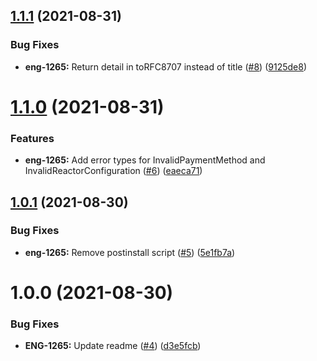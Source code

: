 ## [1.1.1](https://github.com/Basis-Theory/basistheory-reactor-formulas-sdk-js/compare/v1.1.0...v1.1.1) (2021-08-31)


### Bug Fixes

* **eng-1265:** Return detail in toRFC8707 instead of title ([#8](https://github.com/Basis-Theory/basistheory-reactor-formulas-sdk-js/issues/8)) ([9125de8](https://github.com/Basis-Theory/basistheory-reactor-formulas-sdk-js/commit/9125de88148d95bc05c7b0038e41ed35c4c459bf))

# [1.1.0](https://github.com/Basis-Theory/basistheory-reactor-formulas-sdk-js/compare/v1.0.1...v1.1.0) (2021-08-31)


### Features

* **eng-1265:** Add error types for InvalidPaymentMethod and InvalidReactorConfiguration ([#6](https://github.com/Basis-Theory/basistheory-reactor-formulas-sdk-js/issues/6)) ([eaeca71](https://github.com/Basis-Theory/basistheory-reactor-formulas-sdk-js/commit/eaeca71a33e6a391fe206fa0ac0e9bf22e7a1cc3))

## [1.0.1](https://github.com/Basis-Theory/basistheory-reactor-formulas-sdk-js/compare/v1.0.0...v1.0.1) (2021-08-30)


### Bug Fixes

* **eng-1265:** Remove postinstall script ([#5](https://github.com/Basis-Theory/basistheory-reactor-formulas-sdk-js/issues/5)) ([5e1fb7a](https://github.com/Basis-Theory/basistheory-reactor-formulas-sdk-js/commit/5e1fb7a40fd2a653538597da787a1a2b34245f59))

# 1.0.0 (2021-08-30)


### Bug Fixes

* **ENG-1265:** Update readme ([#4](https://github.com/Basis-Theory/basistheory-reactor-formulas-sdk-js/issues/4)) ([d3e5fcb](https://github.com/Basis-Theory/basistheory-reactor-formulas-sdk-js/commit/d3e5fcbedd70b0eae56ca3dae7d299414cdd758e))
